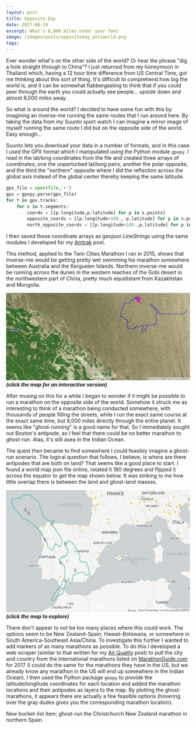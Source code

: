 ```yaml
---
layout: post
title: Opposite Day
date: 2017-06-19
excerpt: What's 8,000 miles under your feet
image: /images/posts/oppositeday_antiworld.png
tags:
---
```


Ever wonder what's on the other side of the world? Or hear the phrase "dig a hole straight through to China"? I just returned from my honeymoon in Thailand which, having a 12 hour time difference from US Central Time, got me thinking about this sort of thing. It's difficult to comprehend how big the world is, and it can be somewhat flabbergasting to think that if you could peer through the earth you could actually see people... upside down and almost 8,000 miles away.

So what is around the world? I decided to have some fun with this by imagining an inverse-me running the same routes that I run around here. By taking the data from my Suunto sport watch I can imagine a mirror image of myself running the same route I did but on the opposite side of the world. Easy enough...

Suunto lets you download your data in a number of formats, and in this case I used the GPX format which I manipulated using the Python module `gpxpy`. I read in the lat/long coordinates from the file and created three arrays of coordinates; one the unperturbed lat/long pairs, another the polar opposite, and the third the "northern" opposite where I did the reflection across the global axis instead of the global center thereby keeping the same latitude.
```py
gpx_file = open(file,'r')
gpx = gpxpy.parse(gpx_file)
for t in gpx.tracks:
    for s in t.segments:
        coords = [[p.longitude,p.latitude] for p in s.points]
        opposite_coords = [[p.longitude+180.,-p.latitude] for p in s.points]
        north_opposite_coords = [[p.longitude+180.,p.latitude] for p in s.points]
```
I then saved these coordinate arrays as geojson LineStrings using the same modules I developed for my [Amtrak](/2017/america-by-train) post.

This method, applied to the Twin Cities Marathon I ran in 2015, shows that inverse-me would be getting pretty wet swimming his marathon somewhere between Australia and the Kerguelen Islands. Northern inverse-me would be running across the dunes in the western reaches of the Gobi desert in the northwestern part of China, pretty much equidistant from Kazakhstan and Mongolia.

[![image](/images/posts/oppositeday.png)](/posts/OppositeDay)
***(click the map for an interactive version)***

After musing on this for a while I began to wonder if it might be possible to run a marathon on the opposite side of the world. Somehow it struck me as interesting to think of a marathon being conducted somewhere, with thousands of people filling the streets, while I run the exact same course at the exact same time, but 8,000 miles directly through the entire planet. It seems like "ghost-running" is a good name for that. So I immediately sought out Boston's antipode, as I feel that there could be no better marathon to ghost-run. Alas, it's still asea in the Indian Ocean.

The quest then became to find somewhere I could feasibly imagine a ghost-run scenario. The logical question that follows, I believe, is where are there antipodes that are both on land? That seems like a good place to start. I found a world map json file online, rotated it 180 degrees and flipped it across the equator to get the map shown below. It was striking to me how little overlap there is between the land and ghost-land masses.

[![image](/images/posts/oppositeday_antiworld.png)](/posts/OppositeDay/anti_world)
***(click the map to explore)***

There don't appear to not be too many places where this could work. The options seem to be New Zealand-Spain, Hawaii-Botswana, or somewhere in South America-Southeast Asia/China. To investigate this further I wanted to add markers of as many marathons as possible. To do this I developed a web scraper (similar to that written for my [Air Quality](/2017/air-quality) post) to pull the city and country from the international marathons listed on [MarathonGuide.com](http://www.marathonguide.com/races/races.cfm?place=Intl) for 2017 (I could do the same for the marathons they have in the US, but we already know any marathon in the US will end up somewhere in the Indian Ocean). I then used the Python package `geopy` to provide the latitude/longitude coordinates for each location and added the marathon locations and their antipodes as layers to the map. By plotting the ghost-marathons, it appears there are actually a few feasible options (hovering over the gray dudes gives you the corresponding marathon location).

New bucket-list item; ghost-run the Christchurch New Zealand marathon in northern Spain.
